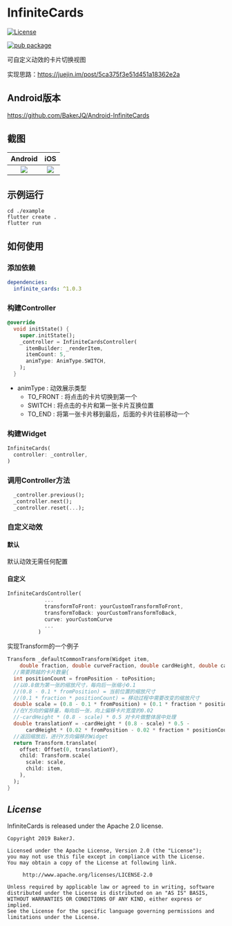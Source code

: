 # InfiniteCards
[![License](https://img.shields.io/badge/license-Apache%202-4EB1BA.svg)](https://www.apache.org/licenses/LICENSE-2.0.html)

[![pub package](https://img.shields.io/pub/v/infinite_cards.svg)](https://pub.dartlang.org/packages/infinite_cards)

可自定义动效的卡片切换视图

实现思路：https://juejin.im/post/5ca375f3e51d451a18362e2a

## Android版本
https://github.com/BakerJQ/Android-InfiniteCards

## 截图
| Android | iOS |
| :------: | :------: |
| ![](https://raw.githubusercontent.com/BakerJQ/Flutter-InfiniteCards/master/screenshot/android.gif) | ![](https://raw.githubusercontent.com/BakerJQ/Flutter-InfiniteCards/master/screenshot/ios.gif) |

## 示例运行
```
cd ./example
flutter create .
flutter run
```

## 如何使用

### 添加依赖
```yaml
dependencies:
  infinite_cards: ^1.0.3
```

### 构建Controller
```dart
@override
  void initState() {
    super.initState();
    _controller = InfiniteCardsController(
      itemBuilder: _renderItem,
      itemCount: 5,
      animType: AnimType.SWITCH,
    );
  }
```
- animType : 动效展示类型
  - TO_FRONT : 将点击的卡片切换到第一个
  - SWITCH : 将点击的卡片和第一张卡片互换位置
  - TO_END : 将第一张卡片移到最后，后面的卡片往前移动一个

### 构建Widget
```dart
InfiniteCards(
  controller: _controller,
)
```

### 调用Controller方法
```dart
  _controller.previous();
  _controller.next();
  _controller.reset(...);
```

### 自定义动效
#### 默认
默认动效无需任何配置

#### 自定义
```dart
InfiniteCardsController(
            ...
            transformToFront: yourCustomTransformToFront,
            transformToBack: yourCustomTransformToBack,
            curve: yourCustomCurve
            ...
          )
```
实现Transform的一个例子
```dart
Transform _defaultCommonTransform(Widget item, 
    double fraction, double curveFraction, double cardHeight, double cardWidth, int fromPosition, int toPosition) 
  //需要跨越的卡片数量{
  int positionCount = fromPosition - toPosition;
  //以0.8做为第一张的缩放尺寸，每向后一张缩小0.1
  //(0.8 - 0.1 * fromPosition) = 当前位置的缩放尺寸
  //(0.1 * fraction * positionCount) = 移动过程中需要改变的缩放尺寸 
  double scale = (0.8 - 0.1 * fromPosition) + (0.1 * fraction * positionCount);
  //在Y方向的偏移量，每向后一张，向上偏移卡片宽度的0.02
  //-cardHeight * (0.8 - scale) * 0.5 对卡片做整体居中处理
  double translationY = -cardHeight * (0.8 - scale) * 0.5 -
      cardHeight * (0.02 * fromPosition - 0.02 * fraction * positionCount);
  //返回缩放后，进行Y方向偏移的Widget
  return Transform.translate(
    offset: Offset(0, translationY),
    child: Transform.scale(
      scale: scale,
      child: item,
    ),
  );
}
```

## *License*
InfiniteCards is released under the Apache 2.0 license.

```
Copyright 2019 BakerJ.

Licensed under the Apache License, Version 2.0 (the "License");
you may not use this file except in compliance with the License.
You may obtain a copy of the License at following link.

     http://www.apache.org/licenses/LICENSE-2.0

Unless required by applicable law or agreed to in writing, software
distributed under the License is distributed on an "AS IS" BASIS,
WITHOUT WARRANTIES OR CONDITIONS OF ANY KIND, either express or implied.
See the License for the specific language governing permissions and
limitations under the License.
```
